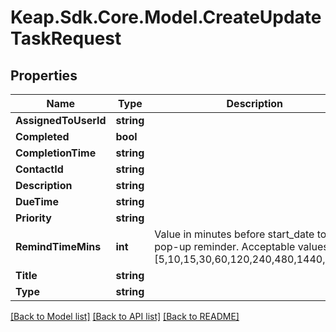 # Keap.Sdk.Core.Model.CreateUpdateTaskRequest

## Properties

Name | Type | Description | Notes
------------ | ------------- | ------------- | -------------
**AssignedToUserId** | **string** |  | [optional] 
**Completed** | **bool** |  | [optional] 
**CompletionTime** | **string** |  | [optional] 
**ContactId** | **string** |  | [optional] 
**Description** | **string** |  | [optional] 
**DueTime** | **string** |  | [optional] 
**Priority** | **string** |  | [optional] 
**RemindTimeMins** | **int** | Value in minutes before start_date to show pop-up reminder.  Acceptable values are [5,10,15,30,60,120,240,480,1440,2880] | [optional] 
**Title** | **string** |  | [optional] 
**Type** | **string** |  | [optional] 

[[Back to Model list]](../README.md#documentation-for-models) [[Back to API list]](../README.md#documentation-for-api-endpoints) [[Back to README]](../README.md)

